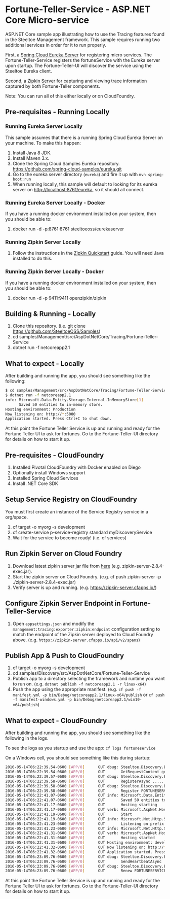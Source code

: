 # Fortune-Teller-Service - ASP.NET Core Micro-service

ASP.NET Core sample app illustrating how to use the Tracing features found in the Steeltoe Management framework. This sample requires running two additional services in order for it to run properly.

First, a [Spring Cloud Eureka Server](https://cloud.spring.io/spring-cloud-static/Edgware.SR3/multi/multi_spring-cloud-eureka-server.html) for registering micro services. The Fortune-Teller-Service registers the fortuneService with the Eureka server upon startup.  The Fortune-Teller-UI will discover the service using the Steeltoe Eureka client.

Second, a [Zipkin Server](https://zipkin.io/pages/quickstart) for capturing and viewing trace information captured by both Fortune-Teller components.

Note: You can run all of this either locally or on CloudFoundry.

## Pre-requisites - Running Locally

### Running Eureka Server Locally

This sample assumes that there is a running Spring Cloud Eureka Server on your machine. To make this happen:

1. Install Java 8 JDK.
1. Install Maven 3.x.
1. Clone the Spring Cloud Samples Eureka repository. <https://github.com/spring-cloud-samples/eureka.git>
1. Go to the eureka server directory (`eureka`) and fire it up with `mvn spring-boot:run`
1. When running locally, this sample will default to looking for its eureka server on <http://localhost:8761/eureka>, so it should all connect.

### Running Eureka Server Locally - Docker

If you have a running docker environment installed on your system, then you should be able to:

1. docker run -d -p:8761:8761 steeltoeoss/eurekaserver

### Running Zipkin Server Locally

1. Follow the instructions in the [Zipkin Quickstart](https://zipkin.io/pages/quickstart) guide. You will need Java installed to do this.

### Running Zipkin Server Locally - Docker

If you have a running docker environment installed on your system, then you should be able to:

1. docker run -d -p 9411:9411 openzipkin/zipkin

## Building & Running - Locally

1. Clone this repository. (i.e. git clone <https://github.com/SteeltoeOSS/Samples>)
1. cd samples/Management/src/AspDotNetCore/Tracing/Fortune-Teller-Service
1. dotnet run -f netcoreapp2.1

## What to expect - Locally

After building and running the app, you should see something like the following:

```bash
$ cd samples/Management/src/AspDotNetCore/Tracing/Fortune-Teller-Service
$ dotnet run -f netcoreapp2.1
info: Microsoft.Data.Entity.Storage.Internal.InMemoryStore[1]
      Saved 50 entities to in-memory store.
Hosting environment: Production
Now listening on: http://*:5000
Application started. Press Ctrl+C to shut down.
```

At this point the Fortune Teller Service is up and running and ready for the Fortune Teller UI to ask for fortunes.  Go to the Fortune-Teller-UI directory for details on how to start it up.

## Pre-requisites - CloudFoundry

1. Installed Pivotal CloudFoundry with Docker enabled on Diego
1. Optionally install Windows support
1. Installed Spring Cloud Services
1. Install .NET Core SDK

## Setup Service Registry on CloudFoundry

You must first create an instance of the Service Registry service in a org/space.

1. cf target -o myorg -s development
1. cf create-service p-service-registry standard myDiscoveryService
1. Wait for the service to become ready! (i.e. cf services)

## Run Zipkin Server on Cloud Foundry

1. Download latest zipkin server jar file from [here](https://dl.bintray.com/openzipkin/maven/io/zipkin/java/zipkin-server) (e.g. zipkin-server-2.8.4-exec.jar).
1. Start the zipkin server on Cloud Foundry. (e.g. cf push zipkin-server -p ./zipkin-server-2.8.4-exec.jar)
1. Verify server is up and running.   (e.g. https://zipkin-server.cfapps.io/)

## Configure Zipkin Server Endpoint in Fortune-Teller-Service

1. Open `appsettings.json` and modify the `management:tracing:exporter:zipkin:endpoint` configuration setting to match the endpoint of the Zipkin server deployed to Cloud Foundry above.  (e.g. `https://zipkin-server.cfapps.io/api/v2/spans`)

## Publish App & Push to CloudFoundry

1. cf target -o myorg -s development
1. cd samples/Discovery/src/AspDotNetCore/Fortune-Teller-Service
1. Publish app to a directory selecting the framework and runtime you want to run on. (e.g. `dotnet publish -f netcoreapp2.1 -r linux-x64`)
1. Push the app using the appropriate manifest. (e.g. `cf push -f manifest.yml -p bin/Debug/netcoreapp2.1/linux-x64/publish` or `cf push -f manifest-windows.yml -p bin/Debug/netcoreapp2.1/win10-x64/publish`)

## What to expect - CloudFoundry

After building and running the app, you should see something like the following in the logs.

To see the logs as you startup and use the app: `cf logs fortuneservice`

On a Windows cell, you should see something like this during startup:

```bash
2016-05-14T06:22:39.54-0600 [APP/0]      OUT dbug: Steeltoe.Discovery.Eureka.Transport.EurekaHttpClient[0]
2016-05-14T06:22:39.54-0600 [APP/0]      OUT       GetRequestContent generated JSON: ......
2016-05-14T06:22:39.57-0600 [APP/0]      OUT dbug: Steeltoe.Discovery.Eureka.Transport.EurekaHttpClient[0]
2016-05-14T06:22:39.58-0600 [APP/0]      OUT       RegisterAsync .....
2016-05-14T06:22:39.58-0600 [APP/0]      OUT dbug: Steeltoe.Discovery.Eureka.DiscoveryClient[0]
2016-05-14T06:22:39.58-0600 [APP/0]      OUT       Register FORTUNESERVICE/fortuneService.apps.testcloud.com:2f7a9e48-bb3e-402a-6b44-68e9386b3b15 returned: NoContent
2016-05-14T06:22:41.07-0600 [APP/0]      OUT info: Microsoft.Data.Entity.Storage.Internal.InMemoryStore[1]
2016-05-14T06:22:41.07-0600 [APP/0]      OUT       Saved 50 entities to in-memory store.
2016-05-14T06:22:41.17-0600 [APP/0]      OUT       Hosting starting
2016-05-14T06:22:41.17-0600 [APP/0]      OUT verb: Microsoft.AspNet.Hosting.Internal.HostingEngine[4]
2016-05-14T06:22:41.19-0600 [APP/0]      OUT       Start
2016-05-14T06:22:41.19-0600 [APP/0]      OUT info: Microsoft.Net.Http.Server.WebListener[0]
2016-05-14T06:22:41.23-0600 [APP/0]      OUT       Listening on prefix: http://*:57991/
2016-05-14T06:22:41.23-0600 [APP/0]      OUT info: Microsoft.Net.Http.Server.WebListener[0]
2016-05-14T06:22:41.31-0600 [APP/0]      OUT verb: Microsoft.AspNet.Hosting.Internal.HostingEngine[5]
2016-05-14T06:22:41.31-0600 [APP/0]      OUT       Hosting started
2016-05-14T06:22:41.31-0600 [APP/0]      OUT Hosting environment: development
2016-05-14T06:22:41.32-0600 [APP/0]      OUT Now listening on: http://*:57991
2016-05-14T06:22:41.32-0600 [APP/0]      OUT Application started. Press Ctrl+C to shut down.
2016-05-14T06:23:09.76-0600 [APP/0]      OUT dbug: Steeltoe.Discovery.Eureka.Transport.EurekaHttpClient[0]
2016-05-14T06:23:09.76-0600 [APP/0]      OUT       SendHeartbeatAsync ......., status: OK, instanceInfo: null
2016-05-14T06:23:09.76-0600 [APP/0]      OUT dbug: Steeltoe.Discovery.Eureka.DiscoveryClient[0]
2016-05-14T06:23:09.76-0600 [APP/0]      OUT       Renew FORTUNESERVICE/fortuneService.apps.testcloud.com:2f7a9e48-bb3e-402a-6b44-68e9386b3b15 returned: OK
```

At this point the Fortune Teller Service is up and running and ready for the Fortune Teller UI to ask for fortunes. Go to the Fortune-Teller-UI directory for details on how to start it up.